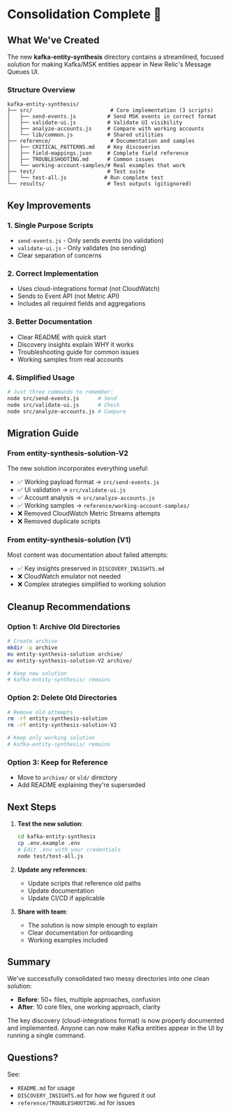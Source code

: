 # Consolidation Complete 🎉

## What We've Created

The new **kafka-entity-synthesis** directory contains a streamlined, focused solution for making Kafka/MSK entities appear in New Relic's Message Queues UI.

### Structure Overview

```
kafka-entity-synthesis/
├── src/                         # Core implementation (3 scripts)
│   ├── send-events.js          # Send MSK events in correct format
│   ├── validate-ui.js          # Validate UI visibility
│   ├── analyze-accounts.js     # Compare with working accounts
│   └── lib/common.js           # Shared utilities
├── reference/                   # Documentation and samples
│   ├── CRITICAL_PATTERNS.md    # Key discoveries
│   ├── field-mappings.json     # Complete field reference
│   ├── TROUBLESHOOTING.md      # Common issues
│   └── working-account-samples/# Real examples that work
├── test/                       # Test suite
│   └── test-all.js            # Run complete test
└── results/                    # Test outputs (gitignored)
```

## Key Improvements

### 1. **Single Purpose Scripts**
- `send-events.js` - Only sends events (no validation)
- `validate-ui.js` - Only validates (no sending)
- Clear separation of concerns

### 2. **Correct Implementation**
- Uses cloud-integrations format (not CloudWatch)
- Sends to Event API (not Metric API)
- Includes all required fields and aggregations

### 3. **Better Documentation**
- Clear README with quick start
- Discovery insights explain WHY it works
- Troubleshooting guide for common issues
- Working samples from real accounts

### 4. **Simplified Usage**
```bash
# Just three commands to remember:
node src/send-events.js      # Send
node src/validate-ui.js      # Check
node src/analyze-accounts.js # Compare
```

## Migration Guide

### From entity-synthesis-solution-V2

The new solution incorporates everything useful:
- ✅ Working payload format → `src/send-events.js`
- ✅ UI validation → `src/validate-ui.js`
- ✅ Account analysis → `src/analyze-accounts.js`
- ✅ Working samples → `reference/working-account-samples/`
- ❌ Removed CloudWatch Metric Streams attempts
- ❌ Removed duplicate scripts

### From entity-synthesis-solution (V1)

Most content was documentation about failed attempts:
- ✅ Key insights preserved in `DISCOVERY_INSIGHTS.md`
- ❌ CloudWatch emulator not needed
- ❌ Complex strategies simplified to working solution

## Cleanup Recommendations

### Option 1: Archive Old Directories
```bash
# Create archive
mkdir -p archive
mv entity-synthesis-solution archive/
mv entity-synthesis-solution-V2 archive/

# Keep new solution
# kafka-entity-synthesis/ remains
```

### Option 2: Delete Old Directories
```bash
# Remove old attempts
rm -rf entity-synthesis-solution
rm -rf entity-synthesis-solution-V2

# Keep only working solution
# kafka-entity-synthesis/ remains
```

### Option 3: Keep for Reference
- Move to `archive/` or `old/` directory
- Add README explaining they're superseded

## Next Steps

1. **Test the new solution**:
   ```bash
   cd kafka-entity-synthesis
   cp .env.example .env
   # Edit .env with your credentials
   node test/test-all.js
   ```

2. **Update any references**:
   - Update scripts that reference old paths
   - Update documentation
   - Update CI/CD if applicable

3. **Share with team**:
   - The solution is now simple enough to explain
   - Clear documentation for onboarding
   - Working examples included

## Summary

We've successfully consolidated two messy directories into one clean solution:
- **Before**: 50+ files, multiple approaches, confusion
- **After**: 10 core files, one working approach, clarity

The key discovery (cloud-integrations format) is now properly documented and implemented. Anyone can now make Kafka entities appear in the UI by running a single command.

## Questions?

See:
- `README.md` for usage
- `DISCOVERY_INSIGHTS.md` for how we figured it out
- `reference/TROUBLESHOOTING.md` for issues
